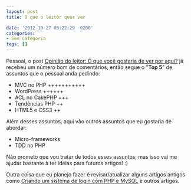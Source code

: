 ```yaml
---
layout: post
title: O que o leitor quer ver

date: '2012-10-27 05:22:29 -0200'
categories:
- Sem categoria
tags: []
---
```

Pessoal, o post [Opinião do leitor: O que você gostaria de ver por aqui?](/opiniao-do-leitor-o-que-voce-gostaria-de-ver-por-aqui) já recebeu um número bom de comentários, então segue o "<strong>Top 5</strong>" de assuntos que o pessoal anda pedindo:

<ul>
<li>MVC no PHP +++++++++++</li>
<li>WordPress ++++++</li>
<li>ACL no CakePHP +++</li>
<li>Tendências PHP ++</li>
<li>HTML5 e CSS3 ++</li>
</ul>
Além desses assuntos, aqui vão outros assuntos que eu gostaria de abordar:

<ul>
<li>Micro-frameworks</li>
<li>TDD no PHP</li>
</ul>
Não prometo que vou tratar de todos esses assuntos, mas isso vai me ajudar bastante à ter idéias para futuros artigos! :)

Outra coisa que eu planejo fazer é revisar/atualizar alguns artigos antigos como [Criando um sistema de login com PHP e MySQL](/criando-um-sistema-de-login-com-php-e-mysql) e outros artigos.

